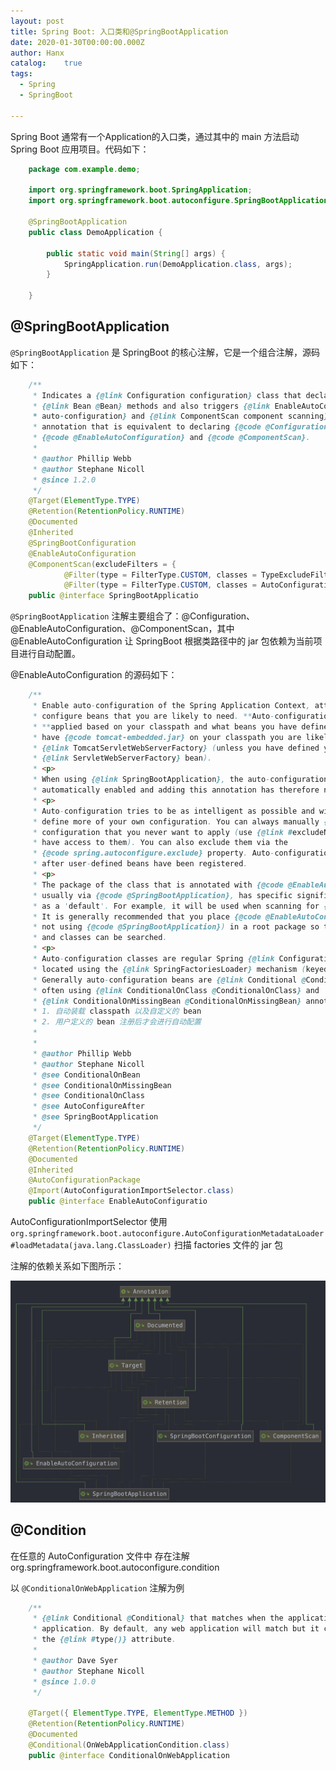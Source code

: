 ```yaml
---
layout: post
title: Spring Boot: 入口类和@SpringBootApplication
date: 2020-01-30T00:00:00.000Z
author: Hanx
catalog:    true
tags:
  - Spring
  - SpringBoot

---
```


Spring Boot 通常有一个Application的入口类，通过其中的 main 方法启动Spring Boot 应用项目。代码如下：

```java
    package com.example.demo;
    
    import org.springframework.boot.SpringApplication;
    import org.springframework.boot.autoconfigure.SpringBootApplication;
    
    @SpringBootApplication
    public class DemoApplication {
    
        public static void main(String[] args) {
            SpringApplication.run(DemoApplication.class, args);
        }
    
    }
```

## @SpringBootApplication

`@SpringBootApplication` 是 SpringBoot 的核心注解，它是一个组合注解，源码如下：

```java
    /**
     * Indicates a {@link Configuration configuration} class that declares one or more
     * {@link Bean @Bean} methods and also triggers {@link EnableAutoConfiguration
     * auto-configuration} and {@link ComponentScan component scanning}. This is a convenience
     * annotation that is equivalent to declaring {@code @Configuration},
     * {@code @EnableAutoConfiguration} and {@code @ComponentScan}.
     *
     * @author Phillip Webb
     * @author Stephane Nicoll
     * @since 1.2.0
     */
    @Target(ElementType.TYPE)
    @Retention(RetentionPolicy.RUNTIME)
    @Documented
    @Inherited
    @SpringBootConfiguration
    @EnableAutoConfiguration
    @ComponentScan(excludeFilters = {
    		@Filter(type = FilterType.CUSTOM, classes = TypeExcludeFilter.class),
    		@Filter(type = FilterType.CUSTOM, classes = AutoConfigurationExcludeFilter.class) })
    public @interface SpringBootApplicatio
```



`@SpringBootApplication` 注解主要组合了：@Configuration、@EnableAutoConfiguration、@ComponentScan，其中 @EnableAutoConfiguration 让 SpringBoot 根据类路径中的 jar 包依赖为当前项目进行自动配置。

@EnableAutoConfiguration 的源码如下：

```java
    /**
     * Enable auto-configuration of the Spring Application Context, attempting to guess and
     * configure beans that you are likely to need. **Auto-configuration classes are usually**
     * **applied based on your classpath and what beans you have defined**. For example, if you
     * have {@code tomcat-embedded.jar} on your classpath you are likely to want a
     * {@link TomcatServletWebServerFactory} (unless you have defined your own
     * {@link ServletWebServerFactory} bean).
     * <p>
     * When using {@link SpringBootApplication}, the auto-configuration of the context is
     * automatically enabled and adding this annotation has therefore no additional effect.
     * <p>
     * Auto-configuration tries to be as intelligent as possible and will back-away as you
     * define more of your own configuration. You can always manually {@link #exclude()} any
     * configuration that you never want to apply (use {@link #excludeName()} if you don't
     * have access to them). You can also exclude them via the
     * {@code spring.autoconfigure.exclude} property. Auto-configuration is always applied
     * after user-defined beans have been registered.
     * <p>
     * The package of the class that is annotated with {@code @EnableAutoConfiguration},
     * usually via {@code @SpringBootApplication}, has specific significance and is often used
     * as a 'default'. For example, it will be used when scanning for {@code @Entity} classes.
     * It is generally recommended that you place {@code @EnableAutoConfiguration} (if you're
     * not using {@code @SpringBootApplication}) in a root package so that all sub-packages
     * and classes can be searched.
     * <p>
     * Auto-configuration classes are regular Spring {@link Configuration} beans. They are
     * located using the {@link SpringFactoriesLoader} mechanism (keyed against this class).
     * Generally auto-configuration beans are {@link Conditional @Conditional} beans (most
     * often using {@link ConditionalOnClass @ConditionalOnClass} and
     * {@link ConditionalOnMissingBean @ConditionalOnMissingBean} annotations).
     * 1. 自动装载 classpath 以及自定义的 bean
     * 2. 用户定义的 bean 注册后才会进行自动配置
     * 
     *
     * @author Phillip Webb
     * @author Stephane Nicoll
     * @see ConditionalOnBean
     * @see ConditionalOnMissingBean
     * @see ConditionalOnClass
     * @see AutoConfigureAfter
     * @see SpringBootApplication
     */
    @Target(ElementType.TYPE)
    @Retention(RetentionPolicy.RUNTIME)
    @Documented
    @Inherited
    @AutoConfigurationPackage
    @Import(AutoConfigurationImportSelector.class)
    public @interface EnableAutoConfiguratio
```



AutoConfigurationImportSelector 使用 `org.springframework.boot.autoconfigure.AutoConfigurationMetadataLoader#loadMetadata(java.lang.ClassLoader)` 扫描 factories 文件的 jar 包

注解的依赖关系如下图所示：

![SpringBootApplication-diagram.png](/img/posts/2020/SpringBootApplication-diagram.png)


## @Condition

在任意的 AutoConfiguration 文件中  存在注解 org.springframework.boot.autoconfigure.condition 

以 `@ConditionalOnWebApplication` 注解为例
```java
    /**
​     * {@link Conditional @Conditional} that matches when the application is a web
​     * application. By default, any web application will match but it can be narrowed using
​     * the {@link #type()} attribute.
​     *
​     * @author Dave Syer
​     * @author Stephane Nicoll
​     * @since 1.0.0
​     */

​    @Target({ ElementType.TYPE, ElementType.METHOD })
​    @Retention(RetentionPolicy.RUNTIME)
​    @Documented
​    @Conditional(OnWebApplicationCondition.class)
​    public @interface ConditionalOnWebApplication
```
​    